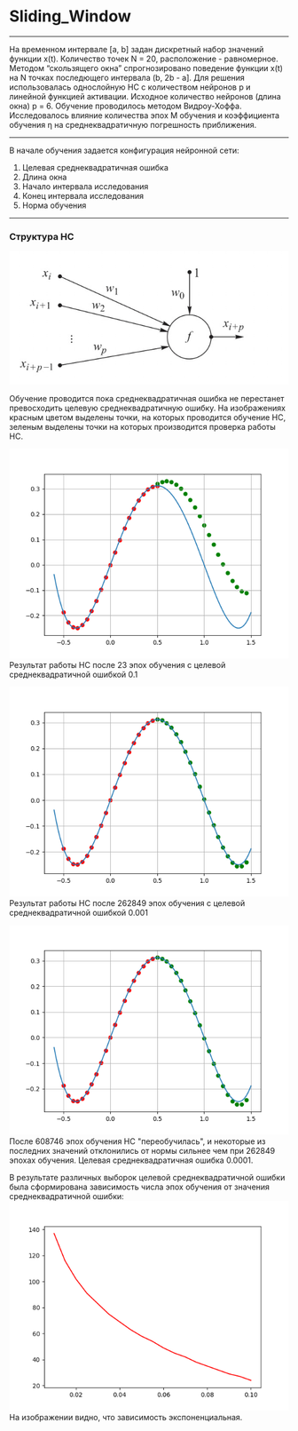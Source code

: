 # Sliding_Window
____
На временном интервале [a, b] задан дискретный набор значений функции x(t). 
Количество точек N = 20, расположение - равномерное. Методом “скользящего окна” спрогнозировано поведение 
функции x(t) на N точках последющего интервала (b, 2b - a]. 
Для решения использовалась однослойную НС с количеством нейронов p и линейной функцией активации. Исходное количество
нейронов (длина окна) p = 6. 
Обучение проводилось методом Видроу-Хоффа. 
Исследовалось влияние количества эпох M обучения и коэффициента обучения η на среднеквадратичную погрешность приближения.
____
В начале обучения задается конфигурация нейронной сети:
1. Целевая среднеквадратичная ошибка
2. Длина окна
3. Начало интервала исследования
4. Конец интервала исследования
5. Норма обучения
----
### Структура НС
![Image alt](https://github.com/typeperfest/Sliding_Window/raw/master/img/struct.jpeg)


Обучение проводится пока среднеквадратичная ошибка не перестанет превосходить целевую среднеквадратичную ошибку.
На изображениях красным цветом выделены точки, на которых проводится обучение НС, зеленым выделены точки на которых 
производится проверка работы НС. 

![Image alt](https://github.com/typeperfest/Sliding_Window/raw/master/img/23_eras.png "23 эпохи обучения")
Результат работы НС после 23 эпох обучения с целевой среднеквадратичной ошибкой 0.1

![Image alt](https://github.com/typeperfest/Sliding_Window/raw/master/img/262849_eras.png "262 849 эпох обучения")
Результат работы НС после 262849 эпох обучения с целевой среднеквадратичной ошибкой 0.001

![Image alt](https://github.com/typeperfest/Sliding_Window/raw/master/img/608746_eras.png "608 746 эпох обучения")
После 608746 эпох обучения НС "переобучилась", и некоторые из последних значений отклонились от нормы сильнее чем
при 262849 эпохах обучения. Целевая среднеквадратичная ошибка 0.0001.

В результате различных выборок целевой среднеквадратичной ошибки была сформирована зависимость числа эпох обучения от 
значения среднеквадратичной ошибки:
![alt text](https://github.com/typeperfest/Sliding_Window/raw/master/img/dependency.png "Зависимость эпох обучения от среднеквадратичной ошибки")
На изображении видно, что зависимость экспоненциальная.

